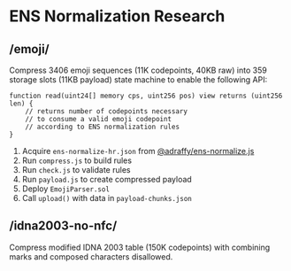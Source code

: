 # ENS Normalization Research

## /emoji/

Compress 3406 emoji sequences (11K codepoints, 40KB raw) into 359 storage slots (11KB payload) state machine to enable the following API:

```solidity
function read(uint24[] memory cps, uint256 pos) view returns (uint256 len) {
	// returns number of codepoints necessary 
	// to consume a valid emoji codepoint
	// according to ENS normalization rules
}
```

1. Acquire `ens-normalize-hr.json` from [@adraffy/ens-normalize.js](https://github.com/adraffy/ens-normalize.js)
1. Run `compress.js` to build rules
1. Run `check.js` to validate rules
1. Run `payload.js` to create compressed payload 
1. Deploy `EmojiParser.sol`
1. Call `upload()` with data in `payload-chunks.json`


## /idna2003-no-nfc/

Compress modified IDNA 2003 table (150K codepoints) with combining marks and composed characters disallowed.